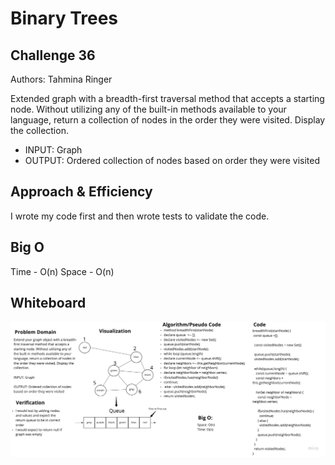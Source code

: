 # Binary Trees

## Challenge 36

Authors: Tahmina Ringer

Extended graph with a breadth-first traversal method that accepts a starting node. Without utilizing any of the built-in methods available to your language, return a collection of nodes in the order they were visited. Display the collection.

- INPUT: Graph
- OUTPUT: Ordered collection of nodes based on order they were visited

## Approach & Efficiency

I wrote my code first and then wrote tests to validate the code.

## Big O

Time - O(n)
Space - O(n)

## Whiteboard

![Whiteboard](whiteboard.jpg)

